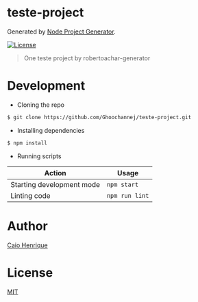 # teste-project

Generated by [Node Project Generator](https://github.com/robertoachar/generator-node).

[![License][license-badge]][license-url]

> One teste project by robertoachar-generator

# Development

* Cloning the repo

```bash
$ git clone https://github.com/Ghoochannej/teste-project.git
```

* Installing dependencies

```bash
$ npm install
```

* Running scripts

| Action                    | Usage          |
| ------------------------- | -------------- |
| Starting development mode | `npm start`    |
| Linting code              | `npm run lint` |

# Author

[Caio Henrique](https://twitter.com/Ghoochannej)

# License

[MIT](https://github.com/Ghoochannej/teste-project/blob/master/LICENSE)

[license-badge]: https://img.shields.io/github/license/Ghoochannej/teste-project.svg
[license-url]: https://opensource.org/licenses/MIT
